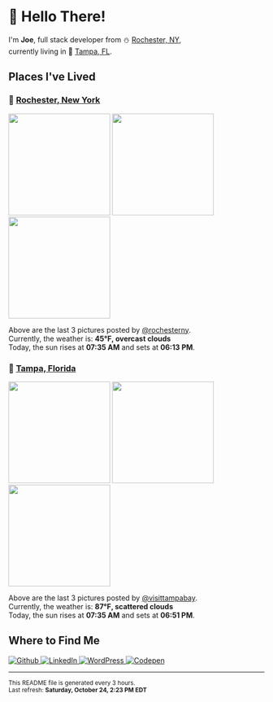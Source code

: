 <h1>👋 Hello There!</h1>
<p>
  I'm <strong>Joe</strong>, full stack developer from ⛄ <a href="#rochester_ny">Rochester, NY</a>,<br />currently living in
  🌴 <a href="#tampa_fl">Tampa, FL</a>.
</p>

<h2>Places I've Lived</h2>

<h3 id="rochester_ny">📍 <a href="https://en.wikipedia.org/wiki/Rochester,_New_York">Rochester, New York</a></h3>

<p>
  <img src=https:&#x2F;&#x2F;scontent-ort2-2.cdninstagram.com&#x2F;v&#x2F;t51.2885-15&#x2F;sh0.08&#x2F;e35&#x2F;p640x640&#x2F;122413881_221764722623154_6923383186029541253_n.jpg?_nc_ht&#x3D;scontent-ort2-2.cdninstagram.com&amp;_nc_cat&#x3D;106&amp;_nc_ohc&#x3D;HZtdUa3-LWwAX-5xfD9&amp;_nc_tp&#x3D;25&amp;oh&#x3D;06f2cd26ced68b81d1f7d0cf603afb0d&amp;oe&#x3D;5FBD604C alt="" height="200">
  <img src=https:&#x2F;&#x2F;scontent-ort2-2.cdninstagram.com&#x2F;v&#x2F;t51.2885-15&#x2F;sh0.08&#x2F;e35&#x2F;s640x640&#x2F;122488402_643329943019175_1123391370755724835_n.jpg?_nc_ht&#x3D;scontent-ort2-2.cdninstagram.com&amp;_nc_cat&#x3D;103&amp;_nc_ohc&#x3D;bbEOm3dKm4UAX9RXRF3&amp;_nc_tp&#x3D;24&amp;oh&#x3D;2da1f615883475753fee99bcf8f020a6&amp;oe&#x3D;5FBF4F72 alt="" height="200">
  <img src=https:&#x2F;&#x2F;scontent-ort2-2.cdninstagram.com&#x2F;v&#x2F;t51.2885-15&#x2F;sh0.08&#x2F;e35&#x2F;s640x640&#x2F;122132214_745679305986963_9091986773749133107_n.jpg?_nc_ht&#x3D;scontent-ort2-2.cdninstagram.com&amp;_nc_cat&#x3D;103&amp;_nc_ohc&#x3D;r9axx9h-RhIAX8yETvK&amp;_nc_tp&#x3D;24&amp;oh&#x3D;c553f55231bee8f2f60f6072959fd6e6&amp;oe&#x3D;5FBDF115 alt="" height="200">
</p>

<p>
  Above are the last 3 pictures posted by <a href="https://www.instagram.com/rochesterny/">@rochesterny</a>.<br/>
  Currently, the weather is: <strong>45℉, overcast clouds</strong><br/>
  Today, the sun rises at <strong>07:35 AM</strong> and sets at <strong>06:13 PM</strong>.
</p>

<h3 id="tampa_fl">📍 <a href="https://en.wikipedia.org/wiki/Tampa,_Florida">Tampa, Florida</a></h3>

<p>
  <img src=https:&#x2F;&#x2F;scontent-iad3-1.cdninstagram.com&#x2F;v&#x2F;t51.2885-15&#x2F;sh0.08&#x2F;e35&#x2F;p640x640&#x2F;122424970_223057542498617_6039721947451423121_n.jpg?_nc_ht&#x3D;scontent-iad3-1.cdninstagram.com&amp;_nc_cat&#x3D;105&amp;_nc_ohc&#x3D;on4sjPqoE_cAX-tM3oM&amp;_nc_tp&#x3D;25&amp;oh&#x3D;80f5a158f10aab840281dc442c06c677&amp;oe&#x3D;5FBE40B4 alt="" height="200">
  <img src=https:&#x2F;&#x2F;scontent-iad3-1.cdninstagram.com&#x2F;v&#x2F;t51.2885-15&#x2F;sh0.08&#x2F;e35&#x2F;p640x640&#x2F;121269296_205606687739153_8342238848923984092_n.jpg?_nc_ht&#x3D;scontent-iad3-1.cdninstagram.com&amp;_nc_cat&#x3D;105&amp;_nc_ohc&#x3D;RF03W_y8SKIAX-lI_7l&amp;_nc_tp&#x3D;25&amp;oh&#x3D;1c2f699d84b881ffe6245dca08d56827&amp;oe&#x3D;5F96AD1A alt="" height="200">
  <img src=https:&#x2F;&#x2F;scontent-iad3-1.cdninstagram.com&#x2F;v&#x2F;t51.2885-15&#x2F;sh0.08&#x2F;e35&#x2F;p640x640&#x2F;121278292_2681478505502876_6504845727848454794_n.jpg?_nc_ht&#x3D;scontent-iad3-1.cdninstagram.com&amp;_nc_cat&#x3D;108&amp;_nc_ohc&#x3D;hbJdPO4Yh4gAX8OzjD6&amp;_nc_tp&#x3D;25&amp;oh&#x3D;9709ebb2bdba1b6c108088b8936b211f&amp;oe&#x3D;5FBE7C58 alt="" height="200">
</p>

<p>
  Above are the last 3 pictures posted by <a href="https://www.instagram.com/visittampabay/">@visittampabay</a>.<br/>
  Currently, the weather is: <strong>87℉, scattered clouds</strong><br/>
  Today, the sun rises at <strong>07:35 AM</strong> and sets at <strong>06:51 PM</strong>.
</p>

<h2>Where to Find Me</h2>

<p>
  <a href="https://github.com/josephfusco/" target="_blank">
    <img
      alt="Github"
      src="https://img.shields.io/badge/GitHub-%2312100E.svg?&style=for-the-badge&logo=Github&logoColor=white"
    />
  </a>
  <a href="https://www.linkedin.com/in/josephfusco3/" target="_blank">
    <img
      alt="LinkedIn"
      src="https://img.shields.io/badge/linkedin-%230077B5.svg?&style=for-the-badge&logo=linkedin&logoColor=white"
    />
  </a>
  <a href="https://profiles.wordpress.org/joefusco/" target="_blank">
    <img
      alt="WordPress"
      src="https://img.shields.io/badge/wordpress-%2321759B.svg?&style=for-the-badge&logo=wordpress&logoColor=white"
    />
  </a>
  <a href="https://codepen.io/fusco/" target="_blank">
    <img
      alt="Codepen"
      src="https://img.shields.io/badge/codepen-%23000000.svg?&style=for-the-badge&logo=codepen&logoColor=white"
    />
  </a>
</p>

<hr/>

<p>
  <small
    >This README file is generated every 3 hours.
    <br />
    Last refresh: <strong>Saturday, October 24, 2:23 PM EDT</strong>
    <br />
  </small>
</p>
